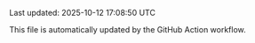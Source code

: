 Last updated: 2025-10-12 17:08:50 UTC

This file is automatically updated by the GitHub Action workflow.
